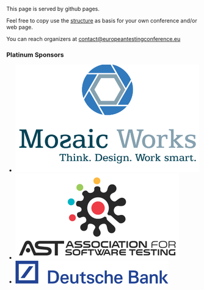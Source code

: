 <!-- build:js scripts/vendor.js -->
<!-- bower:js -->

<footer class="text-center container-fluid">

<p>This page is served by github pages.</p>
<p>Feel free to copy use the <a href="https://github.com/EuropeanTestingConference/europeantestingconference">structure</a> as basis for your own conference and/or web page.</p>

<p>You can reach organizers at <a href="mailto:contact@europeantestingconference.eu">contact@europeantestingconference.eu</a></p>

<h3>Platinum Sponsors</h3>

<div class="platinum-sponsor">
  <ul class="sponsors">
	  <li class="sponsor">
	    <a href="http://mozaicworks.com" target="_blank"><img src="/images/sponsors/mozaic_works.png" alt="Mozaic Works"></a> 
	  </li>
	  <li class="sponsor ">
	    <a href="http://www.associationforsoftwaretesting.org" target="_blank"><img src="/images/sponsors/AssociationForSoftwareTesting.png" alt="Association For Software Testing"></a> 
	  </li>
	  <li class="sponsor ">
	    <a href="https://www.db.com/careers/index_e.html" target="_blank"><img src="/images/sponsors/deutsche-bank.png" alt="Deutsche Bank"></a> 
	  </li>
  </ul>
</div>

</footer>

<script src="{{ site.baseurl }}/bower_components/jquery/dist/jquery.min.js"></script>  
<script src="{{ site.baseurl }}/bower_components/modernizr/modernizr.js"></script>

<script src="{{ site.baseurl }}/javascripts/play-sponsors.js"></script>
<script src="{{ site.baseurl }}/javascripts/fix-navi.js"></script>
<script src="{{ site.baseurl }}/javascripts/bootstrap.min.js"></script>
<script src="{{ site.baseurl }}/javascripts/personas.js"></script>
<script src="{{ site.baseurl }}/javascripts/blog.js"></script>
 </body>
</html>
